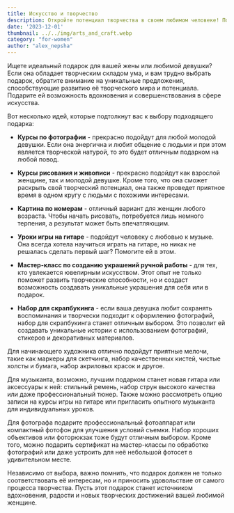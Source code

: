 ```yaml
---
title: Искусство и творчество
description: Откройте потенциал творчества в своем любимом человеке! Подарите ей возможность создавать уникальные проекты, выражающие её внутренний мир.
date: '2023-12-01'
thumbnail: ../../img/arts_and_craft.webp
category: "for-women"
author: "alex_nepsha"
---
```


Ищете идеальный подарок для вашей жены или любимой девушки? Если она обладает творческим складом ума, и вам трудно
выбрать подарок, обратите внимание на уникальные предложения, способствующие развитию её творческого мира и потенциала.
Подарите ей возможность вдохновения и совершенствования в сфере искусства.

Вот несколько идей, которые подтолкнут вас к выбору подходящего подарка:

- **Курсы по фотографии** - прекрасно подойдут для любой молодой девушки. Если она энергична и любит общение с людьми и
  при этом является творческой натурой, то это будет отличным подарком на любой повод.

- **Курсы рисования и живописи** - прекрасно подойдут как взрослой женщине, так и молодой девушке. Кроме того, что она
  сможет раскрыть свой творческий потенциал, она также проведет приятное время в одном кругу с людьми с похожими
  интересами.

- **Картина по номерам** - отличный вариант для женщин любого возраста. Чтобы начать рисовать, потребуется лишь немного
  терпения, а результат может быть впечатляющим.

- **Уроки игры на гитаре** - подойдут человеку с любовью к музыке. Она всегда хотела научиться играть на гитаре, но
  никак не решалась сделать первый шаг? Помогите ей в этом.

- **Мастер-класс по созданию украшений ручной работы** - для тех, кто увлекается ювелирным искусством. Этот опыт не
  только поможет развить творческие способности, но и создаст возможность создавать уникальные украшения для себя или в
  подарок.

- **Набор для скрапбукинга** - если ваша девушка любит сохранять воспоминания и творчески подходит к оформлению
  фотографий, набор для скрапбукинга станет отличным выбором. Это позволит ей создавать уникальные истории с
  использованием фотографий, стикеров и декоративных материалов.

Для начинающего художника отлично подойдут приятные мелочи, такие как маркеры для скетчинга, набор качественных кистей,
чистые холсты и бумага, набор акриловых красок и другое.

Для музыканта, возможно, лучшим подарком станет новая гитара
или аксессуары к ней: стильный ремень, набор струн высокого качества или даже профессиональный тюнер. Также можно
рассмотреть опцию записи на курсы игры на гитаре или пригласить опытного музыканта для индивидуальных уроков.

Для фотографа подарите профессиональный фотоаппарат или компактный фотофон для улучшения условий съемки. Набор хороших
объективов или фоторюкзак тоже будут отличным выбором. Кроме того, можно подарить сертификат на мастер-классы по
обработке фотографий или даже устроить для неё небольшой фотосет в удивительном месте.

Независимо от выбора, важно помнить, что подарок должен не только соответствовать её интересам, но и приносить
удовольствие от самого процесса творчества. Пусть этот подарок станет источником вдохновения, радости и новых творческих
достижений вашей любимой женщине.
